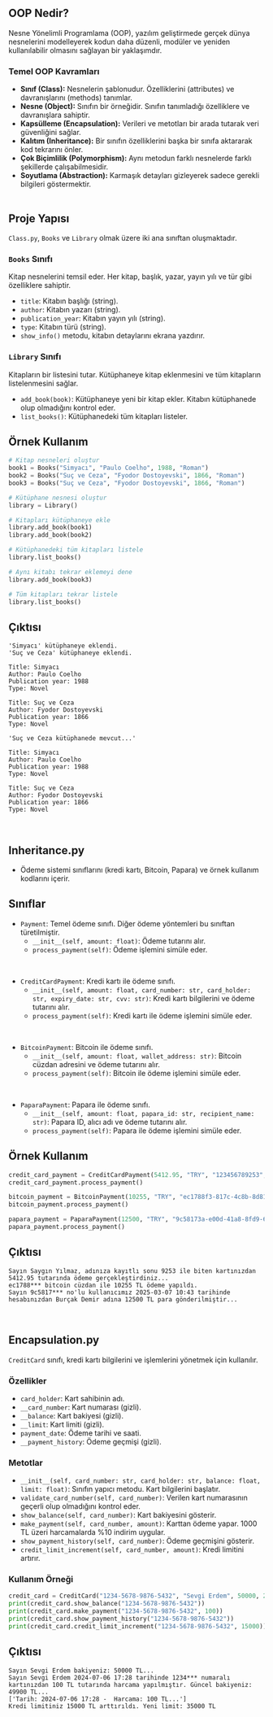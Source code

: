 ## OOP Nedir?

Nesne Yönelimli Programlama (OOP), yazılım geliştirmede gerçek dünya nesnelerini modelleyerek kodun daha düzenli, modüler ve yeniden kullanılabilir olmasını sağlayan bir yaklaşımdır.

### Temel OOP Kavramları

* **Sınıf (Class):** Nesnelerin şablonudur. Özelliklerini (attributes) ve davranışlarını (methods) tanımlar.
* **Nesne (Object):** Sınıfın bir örneğidir. Sınıfın tanımladığı özelliklere ve davranışlara sahiptir.
* **Kapsülleme (Encapsulation):** Verileri ve metotları bir arada tutarak veri güvenliğini sağlar.
* **Kalıtım (Inheritance):** Bir sınıfın özelliklerini başka bir sınıfa aktararak kod tekrarını önler.
* **Çok Biçimlilik (Polymorphism):** Aynı metodun farklı nesnelerde farklı şekillerde çalışabilmesidir.
* **Soyutlama (Abstraction):** Karmaşık detayları gizleyerek sadece gerekli bilgileri göstermektir.
  <br><br>

## Proje Yapısı

`Class.py`, `Books` ve `Library` olmak üzere iki ana sınıftan oluşmaktadır.

### `Books` Sınıfı

Kitap nesnelerini temsil eder. Her kitap, başlık, yazar, yayın yılı ve tür gibi özelliklere sahiptir.

* `title`: Kitabın başlığı (string).
* `author`: Kitabın yazarı (string).
* `publication_year`: Kitabın yayın yılı (string).
* `type`: Kitabın türü (string).
* `show_info()` metodu, kitabın detaylarını ekrana yazdırır.

### `Library` Sınıfı

Kitapların bir listesini tutar. Kütüphaneye kitap eklenmesini ve tüm kitapların listelenmesini sağlar.

* `add_book(book)`: Kütüphaneye yeni bir kitap ekler. Kitabın kütüphanede olup olmadığını kontrol eder.
* `list_books()`: Kütüphanedeki tüm kitapları listeler.

## Örnek Kullanım

```python
# Kitap nesneleri oluştur
book1 = Books("Simyacı", "Paulo Coelho", 1988, "Roman")
book2 = Books("Suç ve Ceza", "Fyodor Dostoyevski", 1866, "Roman")
book3 = Books("Suç ve Ceza", "Fyodor Dostoyevski", 1866, "Roman")

# Kütüphane nesnesi oluştur
library = Library()

# Kitapları kütüphaneye ekle
library.add_book(book1)
library.add_book(book2)

# Kütüphanedeki tüm kitapları listele
library.list_books()

# Aynı kitabı tekrar eklemeyi dene
library.add_book(book3)

# Tüm kitapları tekrar listele
library.list_books()
```
## Çıktısı
```
'Simyacı' kütüphaneye eklendi.
'Suç ve Ceza' kütüphaneye eklendi.

Title: Simyacı
Author: Paulo Coelho
Publication year: 1988
Type: Novel

Title: Suç ve Ceza
Author: Fyodor Dostoyevski
Publication year: 1866
Type: Novel

'Suç ve Ceza kütüphanede mevcut...'

Title: Simyacı
Author: Paulo Coelho
Publication year: 1988
Type: Novel

Title: Suç ve Ceza
Author: Fyodor Dostoyevski
Publication year: 1866
Type: Novel
```
<br>

## Inheritance.py

*  Ödeme sistemi sınıflarını (kredi kartı, Bitcoin, Papara) ve örnek kullanım kodlarını içerir.

## Sınıflar

* `Payment`: Temel ödeme sınıfı. Diğer ödeme yöntemleri bu sınıftan türetilmiştir.
    * `__init__(self, amount: float)`: Ödeme tutarını alır.
    * `process_payment(self)`: Ödeme işlemini simüle eder.
 
 <br>
 
* `CreditCardPayment`: Kredi kartı ile ödeme sınıfı.
    * `__init__(self, amount: float, card_number: str, card_holder: str, expiry_date: str, cvv: str)`: Kredi kartı bilgilerini ve ödeme tutarını alır.
    * `process_payment(self)`: Kredi kartı ile ödeme işlemini simüle eder.
 <br>  
 
* `BitcoinPayment`: Bitcoin ile ödeme sınıfı.
    * `__init__(self, amount: float, wallet_address: str)`: Bitcoin cüzdan adresini ve ödeme tutarını alır.
    * `process_payment(self)`: Bitcoin ile ödeme işlemini simüle eder.
 <br>
    
* `PaparaPayment`: Papara ile ödeme sınıfı.
    * `__init__(self, amount: float, papara_id: str, recipient_name: str)`: Papara ID, alıcı adı ve ödeme tutarını alır.
    * `process_payment(self)`: Papara ile ödeme işlemini simüle eder.

## Örnek Kullanım

```python
credit_card_payment = CreditCardPayment(5412.95, "TRY", "123456789253", "Saygın Yılmaz", "12/01", "054")
credit_card_payment.process_payment()

bitcoin_payment = BitcoinPayment(10255, "TRY", "ec1788f3-817c-4c8b-8d81-98667d582510")
bitcoin_payment.process_payment()

papara_payment = PaparaPayment(12500, "TRY", "9c58173a-e00d-41a8-8fd9-620868baab55", "Burçak Demir")
papara_payment.process_payment()
```
## Çıktısı
```
Sayın Saygın Yılmaz, adınıza kayıtlı sonu 9253 ile biten kartınızdan 5412.95 tutarında ödeme gerçekleştirdiniz...
ec1788*** bitcoin cüzdan ile 10255 TL ödeme yapıldı. 
Sayın 9c5817*** no'lu kullanıcımız 2025-03-07 10:43 tarihinde hesabınızdan Burçak Demir adına 12500 TL para gönderilmiştir...

```
<br>

## Encapsulation.py

`CreditCard` sınıfı, kredi kartı bilgilerini ve işlemlerini yönetmek için kullanılır.

### Özellikler

-   `card_holder`: Kart sahibinin adı.
-   `__card_number`: Kart numarası (gizli).
-   `__balance`: Kart bakiyesi (gizli).
-   `__limit`: Kart limiti (gizli).
-   `payment_date`: Ödeme tarihi ve saati.
-   `__payment_history`: Ödeme geçmişi (gizli).

### Metotlar

-   `__init__(self, card_number: str, card_holder: str, balance: float, limit: float)`: Sınıfın yapıcı metodu. Kart bilgilerini başlatır.
-   `validate_card_number(self, card_number)`: Verilen kart numarasının geçerli olup olmadığını kontrol eder.
-   `show_balance(self, card_number)`: Kart bakiyesini gösterir.
-   `make_payment(self, card_number, amount)`: Karttan ödeme yapar. 1000 TL üzeri harcamalarda %10 indirim uygular.
-   `show_payment_history(self, card_number)`: Ödeme geçmişini gösterir.
-   `credit_limit_increment(self, card_number, amount)`: Kredi limitini artırır.

### Kullanım Örneği

```python
credit_card = CreditCard("1234-5678-9876-5432", "Sevgi Erdem", 50000, 20000)
print(credit_card.show_balance("1234-5678-9876-5432"))
print(credit_card.make_payment("1234-5678-9876-5432", 100))
print(credit_card.show_payment_history("1234-5678-9876-5432"))
print(credit_card.credit_limit_increment("1234-5678-9876-5432", 15000))
```
## Çıktısı
```
Sayın Sevgi Erdem bakiyeniz: 50000 TL...
Sayın Sevgi Erdem 2024-07-06 17:28 tarihinde 1234*** numaralı kartınızdan 100 TL tutarında harcama yapılmıştır. Güncel bakiyeniz: 49900 TL...
['Tarih: 2024-07-06 17:28 -  Harcama: 100 TL...']
Kredi limitiniz 15000 TL arttırıldı. Yeni limit: 35000 TL
```
<br>
